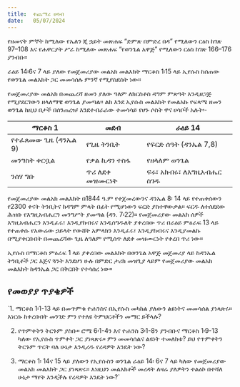 ```yaml
---
title:  ተጨማሪ ሀሳብ
date:   05/07/2024
---
```


የዘመናት ምኞት ከሚለው የኤለን ጂ ኋይት መጽሐፍ “ድምጽ በምድረ በዳ” የሚለውን ርዕስ ከገጽ 97–108 እና የሐዋርያት ሥራ ከሚለው መጽሐፍ “የወንጌል አዋጅ” የሚለውን ርዕስ ከገጽ 166–176 ያንብቡ።

ራዕይ 14፡6ና 7 ላይ ያለው የመጀመሪያው መልአክ መልእክት ማርቆስ 1፡15 ላይ ኢየሱስ ከሰጠው የወንጌል መልእክት ጋር መመሳሰሉ ምንኛ የሚያስደስት ነው።

የመጀመሪያው መልአክ በመጨረሻ ዘመን ያለው ዓለም ለክርስቶስ ዳግም ምጽዓት እንዲዘጋጅ የሚያደርገውን ዘላለማዊ ወንጌል ያመጣል። ልክ እንደ ኢየሱስ መልእክት የመልአኩ የፍጻሜ ዘመን ወንጌል ከዚህ በታች በሰንጠረዡ እንደተብራራው ተመሳሳይ የሆኑ ሶስት ዋና ሀሳቦች አሉት፡-

| ማርቆስ 1 | መደብ | ራዕይ 14 |
| --- | --- | --- |
| የተፈጸመው ጊዜ (ዳንኤል 9) |  የጊዜ ትንቢት  | የፍርድ ሰዓት (ዳንኤል 7,8) |
| መንግስት ቀርቧል | የቃል ኪዳን ተስፋ| የዘላለም ወንጌል |
| ንሰሃ ግቡ | ጥሪ ለደቀ መዝሙርነት  | ፍሩ፣ አክብሩ፣ ለእግዚአብሔር ስገዱ |

የመጀመሪያው መልአክ መልእክት በ1844 ዓ.ም የተጀመረውንና ዳንኤል 8፡ 14 ላይ የተጠቀሰውን የ2300 ቀናት ትንቢትና ከዳግም ምጻት በፊት የሚሆነውን ፍርድ ያስተዋውቃል። ፍርዱ ለተሰደደው ሕዝቡ የእግዚአብሔርን መንግሥት ያመጣል (ዳን. 7፡22)። የመጀመሪያው መልአክ ሰዎች እግዚአብሔርን እንዲፈሩ፣ እንዲያከብሩና እንዲሰግዱለት ያቀረበው ጥሪ በራዕይ ምዕራፍ 13 ላይ የተጠቀሱ የአውሬው ኃይላት የውሸት አምላክን እንዲፈሩ፣ እንዲያከብሩና እንዲያመልኩ በሚያቀርቡበት በመጨረሻው ጊዜ ለዓለም የሚሰጥ ለደቀ መዝሙርነት የቀረበ ጥሪ ነው።

ኢየሱስ በማርቆስ ምዕራፍ 1 ላይ ያቀረበው መልእክት በወንጌል አዋጅ መጀመሪያ ላይ ከዳንኤል ትንቢቶች ጋር እጅና ጓንት እንደሆነ ሁሉ በምድር ታሪክ መዝጊያ ላይም የመጀመሪያው መልአክ መልእክት ከዳንኤል ጋር በቅርበት የተሳሰረ ነው።

## የመወያያ ጥያቄዎች

`1. ማርቆስ 1፡1-13 ላይ በመጥምቁ ዮሐንስና በኢየሱስ መካከል ያለውን ልዩነትና መመሳሰል ያነጻጽሩ። እነርሱ ከቀረቡበት መንገድ ምን የተለዩ ትምህርቶችን መማር ይችላሉ?

2. የጥምቀትን ትርጉም ያስቡ። ሮሜ 6፡1-4ን እና ዮሐንስ 3፡1-8ን ያንብቡና ማርቆስ 1፡9-13 ካለው የኢየሱስ ጥምቀት ጋር ያነጻጽሩ። ምን መመሳሰልና ልዩነት ተመለከቱ? ይህ የጥምቀትን ትርጉም ጥርት ባለ ሁኔታ እንዲረዱ የረዳዎት እንዴት ነው?

3. ማርቆስ 1፡ 14ና 15 ላይ ያለውን የኢየሱስን ወንጌል ራዕይ 14፡ 6ና 7 ላይ ካለው የመጀመሪያው መልአክ መልእክት ጋር ያነጻጽሩ። እነዚህን መልእክቶች መረዳት ለዛሬ ያለዎትን ተልዕኮ በተሻለ ሁኔታ ማየት እንዲችሉ የረዳዎት እንዴት ነው?`
